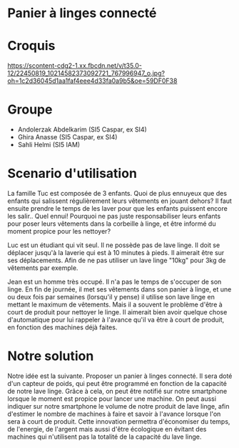 # Panier à linges connecté

# Croquis
https://scontent-cdg2-1.xx.fbcdn.net/v/t35.0-12/22450819_10214582373092721_767996947_o.jpg?oh=1c2d36045d1aa1faf4eee4d33fa0a9b5&oe=59DF0F38


# Groupe
- Andolerzak Abdelkarim (SI5 Caspar, ex SI4)
- Ghira Anasse (SI5 Caspar, ex SI4)
- Sahli Helmi (SI5 IAM)

# Scenario d'utilisation 

La famille Tuc est composée de 3 enfants. Quoi de plus ennuyeux que des enfants qui salissent régulièrement leurs vêtements en jouant dehors? Il faut ensuite prendre le temps de les laver pour que les enfants puissent encore les salir.. Quel ennui! 
Pourquoi ne pas juste responsabiliser leurs enfants pour poser leurs vêtements dans la corbeille à linge, et être informé du moment propice pour les nettoyer?  

Luc est un étudiant qui vit seul. Il ne possède pas de lave linge. Il doit se déplacer jusqu'à la laverie qui est à 10 minutes à pieds. Il aimerait être sur ses déplacements. Afin de ne pas utiliser un lave linge "10kg" pour 3kg de vêtements par exemple. 

Jean est un homme très occupé. Il n'a pas le temps de s'occuper de son linge. En fin de journée, il met ses vêtements dans son panier à linge, et une ou deux fois par semaines (lorsqu'il y pense) il utilise son lave linge en mettant le maximum de vêtements. 
Mais il a souvent le problème d'être à court de produit pour nettoyer le linge. Il aimerait bien avoir quelque chose d'automatique pour lui rappeler à l'avance qu'il va être à court de produit, en fonction des machines déjà faites. 

# Notre solution

Notre idée est la suivante. Proposer un panier à linges connecté. Il sera doté d'un capteur de poids, qui peut être programmé en fonction de la capacité de notre lave linge. Grâce à cela, on peut être notifié sur notre smartphone lorsque le moment est propice pour lancer une machine. On peut aussi indiquer sur notre smartphone le volume de notre produit de lave linge, afin d'estimer le nombre de machines à faire et savoir à l'avance lorsque l'on sera à court de produit. 
Cette innovation permettra d'économiser du temps, de l'energie, de l'argent mais aussi d'être écologique en évitant des machines qui n'utilisent pas la totalité de la capacité du lave linge.




